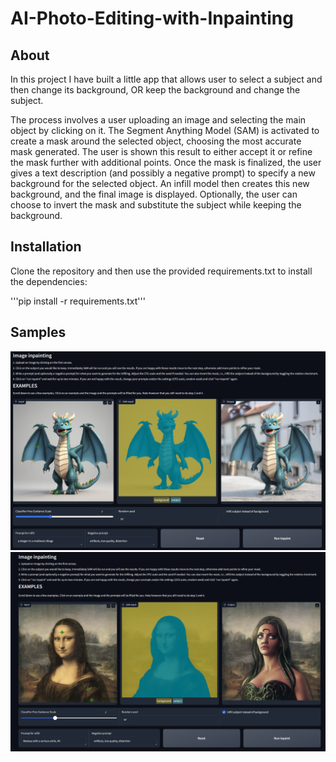 # AI-Photo-Editing-with-Inpainting
## About
In this project I have built a little app that allows user to select a subject and then change its background, OR keep the background and change the subject.

The process involves a user uploading an image and selecting the main object by clicking on it. The Segment Anything Model (SAM) is activated to create a mask around the selected object, choosing the most accurate mask generated. The user is shown this result to either accept it or refine the mask further with additional points. Once the mask is finalized, the user gives a text description (and possibly a negative prompt) to specify a new background for the selected object. An infill model then creates this new background, and the final image is displayed. Optionally, the user can choose to invert the mask and substitute the subject while keeping the background.

## Installation
Clone the repository and then use the provided requirements.txt to install the dependencies:

'''pip install -r requirements.txt'''

## Samples
![Sample Output 1](dragon_inpainting.png)
![Sample Output 2](monalisa2medusa.png)
